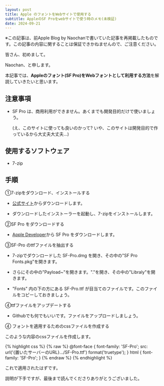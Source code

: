 ```yaml
---
layout: post
title: Apple のフォントをWebサイトで使用する
subtitle: AppleのSF Proをwebサイトで使う時のメモ(未検証)
date: 2024-09-21
---
```

※この記事は、前Apple Blog by Naochanで書いていた記事を再掲載したものです。この記事の内容に関することは保証できかねませんので、ご注意ください。


皆さん、初めまして。

Naochan、と申します。

本記事では、**Appleのフォント(SF Pro)をWebフォントとして利用する方法**を解説していきたいと思います。

## 注意事項

*   SF Pro は、商用利用ができません。あくまでも開発目的だけで使いましょう。
    
    (え、このサイトに使っても良いのかって? いや、このサイトは開発目的で作っているから大丈夫大丈夫...)
    

## 使用するソフトウェア

*   7-zip
    

## 手順

①7-zipをダウンロード、インストールする

*   [公式サイト](https://7-zip.org/)からダウンロードします。
    
*   ダウンロードしたインストーラーを起動し、7-zipをインストールします。
    

②SF Pro をダウンロードする

*   [Apple Developer](https://developer.apple.com/fonts/)から SF Pro をダウンロードします。
    

③SF-Pro のttfファイルを抽出する

*   7-zipでダウンロードした SF-Pro.dmg を開き、その中の"SF Pro Fonts.pkg"を開きます。
    
*   さらにその中の"Payload~"を開きます。"."を開き、その中の"Libraly"を開きます。
    
*   "Fonts" 内の下の方にある SF-Pro.ttf が目当てのファイルです。このファイルをコピーしておきましょう。
    

④ttfファイルをアップデートする

*   Githubでも何でもいいです。ファイルをアップロードしましょう。
    

④ フォントを適用するためのcssファイルを作成する

このような内容のcssファイルを作成します。

{% highlight css %}
{% raw %}
@font-face {
  font-family: 'SF-Pro';
  src: url('{置いたサーバーのURL}.../SF-Pro.ttf') format('truetype');
}
html {
  font-family: 'SF-Pro';
}
{% endraw %}
{% endhighlight %}

これで適用されたはずです。

説明が下手ですが、最後まで読んでくださりありがとうございました。